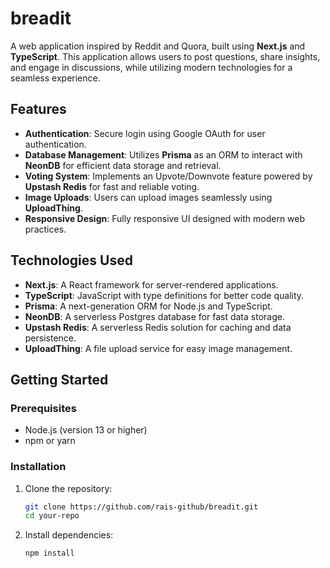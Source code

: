 # breadit

A web application inspired by Reddit and Quora, built using **Next.js** and **TypeScript**. This application allows users to post questions, share insights, and engage in discussions, while utilizing modern technologies for a seamless experience.

## Features

- **Authentication**: Secure login using Google OAuth for user authentication.
- **Database Management**: Utilizes **Prisma** as an ORM to interact with **NeonDB** for efficient data storage and retrieval.
- **Voting System**: Implements an Upvote/Downvote feature powered by **Upstash Redis** for fast and reliable voting.
- **Image Uploads**: Users can upload images seamlessly using **UploadThing**.
- **Responsive Design**: Fully responsive UI designed with modern web practices.

## Technologies Used

- **Next.js**: A React framework for server-rendered applications.
- **TypeScript**: JavaScript with type definitions for better code quality.
- **Prisma**: A next-generation ORM for Node.js and TypeScript.
- **NeonDB**: A serverless Postgres database for fast data storage.
- **Upstash Redis**: A serverless Redis solution for caching and data persistence.
- **UploadThing**: A file upload service for easy image management.

## Getting Started

### Prerequisites

- Node.js (version 13 or higher)
- npm or yarn

### Installation

1. Clone the repository:

   ```bash
   git clone https://github.com/rais-github/breadit.git
   cd your-repo
2. Install dependencies:

   ```bash
   npm install
